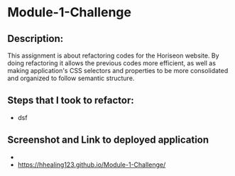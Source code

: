 # Module-1-Challenge

## Description: 

This assignment is about refactoring codes for the Horiseon website. By doing refactoring it allows the previous codes more efficient, as well as making application's CSS selectors and properties to be more consolidated and organized to follow semantic structure.

## Steps that I took to refactor:
<ul>
  <li>dsf</li>
</ul>

## Screenshot and Link to deployed application
* 
* https://hhealing123.github.io/Module-1-Challenge/

